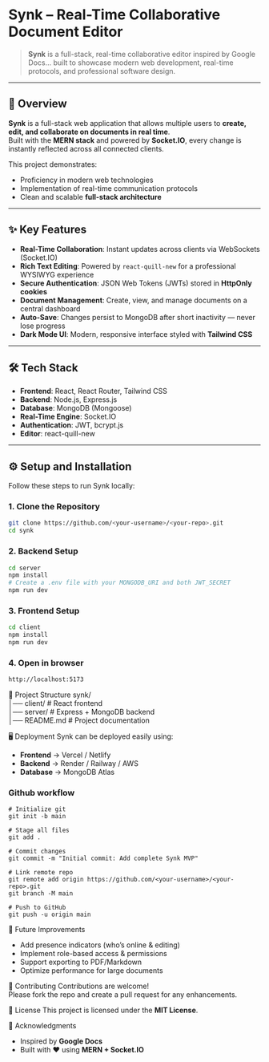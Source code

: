 # Synk – Real-Time Collaborative Document Editor

> **Synk** is a full-stack, real-time collaborative editor inspired by Google Docs... built to showcase modern web development, real-time protocols, and professional software design.

---

## 🚀 Overview

**Synk** is a full-stack web application that allows multiple users to **create, edit, and collaborate on documents in real time**.  
Built with the **MERN stack** and powered by **Socket.IO**, every change is instantly reflected across all connected clients.

This project demonstrates:
- Proficiency in modern web technologies  
- Implementation of real-time communication protocols  
- Clean and scalable **full-stack architecture**

---

## ✨ Key Features

- **Real-Time Collaboration**: Instant updates across clients via WebSockets (Socket.IO)  
- **Rich Text Editing**: Powered by `react-quill-new` for a professional WYSIWYG experience  
- **Secure Authentication**: JSON Web Tokens (JWTs) stored in **HttpOnly cookies**  
- **Document Management**: Create, view, and manage documents on a central dashboard  
- **Auto-Save**: Changes persist to MongoDB after short inactivity — never lose progress  
- **Dark Mode UI**: Modern, responsive interface styled with **Tailwind CSS**

---

## 🛠️ Tech Stack

- **Frontend**: React, React Router, Tailwind CSS  
- **Backend**: Node.js, Express.js  
- **Database**: MongoDB (Mongoose)  
- **Real-Time Engine**: Socket.IO  
- **Authentication**: JWT, bcrypt.js  
- **Editor**: react-quill-new  

---

## ⚙️ Setup and Installation

Follow these steps to run Synk locally:

### 1. Clone the Repository
```bash
git clone https://github.com/<your-username>/<your-repo>.git
cd synk
```

### 2. Backend Setup
```bash
cd server
npm install
# Create a .env file with your MONGODB_URI and both JWT_SECRET
npm run dev
```

### 3. Frontend Setup
```bash
cd client
npm install
npm run dev
```

### 4. Open in browser
```bash
http://localhost:5173
```

📂 Project Structure
synk/  
│── client/        # React frontend  
│── server/        # Express + MongoDB backend  
│── README.md      # Project documentation  


🖥️ Deployment
Synk can be deployed easily using:

- **Frontend** → Vercel / Netlify  
- **Backend** → Render / Railway / AWS  
- **Database** → MongoDB Atlas

### Github workflow
```
# Initialize git
git init -b main

# Stage all files
git add .

# Commit changes
git commit -m "Initial commit: Add complete Synk MVP"

# Link remote repo
git remote add origin https://github.com/<your-username>/<your-repo>.git
git branch -M main

# Push to GitHub
git push -u origin main

```


🔮 Future Improvements
- Add presence indicators (who’s online & editing)  
- Implement role-based access & permissions  
- Support exporting to PDF/Markdown  
- Optimize performance for large documents


🤝 Contributing
Contributions are welcome!  
Please fork the repo and create a pull request for any enhancements.


📜 License
This project is licensed under the **MIT License**.  


🙌 Acknowledgments
- Inspired by **Google Docs**  
- Built with ❤️ using **MERN + Socket.IO**
